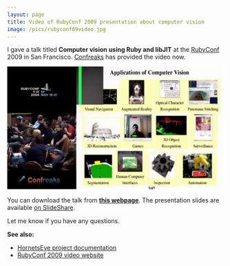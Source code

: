 ```yaml
---
layout: page
title: Video of RubyConf 2009 presentation about computer vision
image: /pics/rubyconf09video.jpg
---
```

I gave a talk titled <b>Computer vision using Ruby and libJIT</b> at the [RubyConf] 2009 in San Francisco. [Confreaks] has provided the video now.

<span class="center"><a href="http://confreaks.net/videos/164-rubyconf2009-computer-vision-using-ruby-and-libjit"><img src="/pics/rubyconf09video.jpg" width="508" alt="Computer vision using Ruby and libJIT"/></a></span>

You can download the talk from **[this webpage][video]**. The presentation slides are available [on SlideShare][slideshare].

Let me know if you have any questions.

**See also:**

* [HornetsEye project documentation][HornetsEye]
* [RubyConf 2009 video website][other]

[pmortem]: http://blog.confreaks.net/2010/01/rubyconf-2009-post-mortem/
[Confreaks]: http://confreaks.net/
[RubyConf]: http://rubyconf.org/
[HornetsEye]: http://www.wedesoft.de/hornetseye-api/
[video]: http://confreaks.net/videos/164-rubyconf2009-computer-vision-using-ruby-and-libjit
[other]: http://confreaks.net/events/rubyconf2009
[speakerrate]: http://speakerrate.com/talks/1796-computer-vision-using-ruby-and-libjit
[slideshare]: http://www.slideshare.net/wedesoft/rubyconf09

